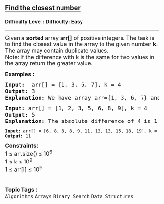 <h2><a href="https://www.geeksforgeeks.org/problems/find-the-closest-number5513/1?page=1&category=Binary%20Search&difficulty=Easy,Medium,Hard&status=unsolved,attempted&sortBy=accuracy">Find the closest number</a></h2><h3>Difficulty Level : Difficulty: Easy</h3><hr><div class="problems_problem_content__Xm_eO"><p><span style="font-size: 18px;">Given a <strong>sorted</strong> array <strong>arr[]</strong> of positive integers. The task is to find the closest value in the array to the given number <strong>k</strong>. The array may contain duplicate values.<br></span><span style="font-size: 18px;">Note: If the difference with k is the same for two values in the array return the greater value.<br></span></p>
<p><span style="font-size: 18px;"><strong>Examples :</strong></span></p>
<pre><span style="font-size: 18px;"><strong>Input:</strong>  arr[] = [1, 3, 6, 7], k = 4
<strong>Output:</strong> 3
<strong>Explanation: </strong>We have array arr={1, 3, 6, 7} and target is 4. If we look at the absolute difference of target with every element of the array we will get { |1-4|, |3-4|, |6-4|, |7-4| }  = {3, 1, 2, 3}. So, the closest number is <strong>3.</strong>
</span></pre>
<pre><span style="font-size: 18px;"><strong>Input: </strong>arr[] = [1, 2, 3, 5, 6, 8, 9], k = 4
<strong>Output: </strong>5<br><strong>Explanation: </strong>The absolute difference of 4 is 1 from both 3 and 5. According to the question, we have to return greater value, which is 5.<br></span></pre>
<pre><strong>Input: </strong>arr[] = [6, 8, 8, 8, 9, 11, 13, 13, 15, 18, 19], k = 10
<strong>Output: </strong>11</pre>
<p><span style="font-size: 18px;"><strong>Constraints:</strong><br>1 ≤ arr.size() ≤ 10<sup>6</sup><br>1 ≤ k ≤ 10<sup>9</sup><br>1 ≤ arr[i] ≤ 10<sup>9</sup></span></p></div><br><p><span style=font-size:18px><strong>Topic Tags : </strong><br><code>Algorithms</code>&nbsp;<code>Arrays</code>&nbsp;<code>Binary Search</code>&nbsp;<code>Data Structures</code>&nbsp;